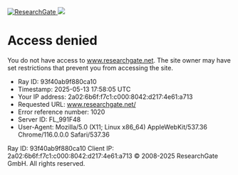 [ ![ResearchGate](https://www.researchgate.net/) ](https://www.researchgate.net)
![](https://www.researchgate.net/)
# Access denied
You do not have access to www.researchgate.net.
The site owner may have set restrictions that prevent you from accessing the site.
  * Ray ID: 93f40ab9f880ca10
  * Timestamp: 2025-05-13 17:58:05 UTC
  * Your IP address: 2a02:6b6f:f7c1:c000:8042:d217:4e61:a713
  * Requested URL: www.researchgate.net/ 
  * Error reference number: 1020
  * Server ID: FL_991F48
  * User-Agent: Mozilla/5.0 (X11; Linux x86_64) AppleWebKit/537.36 Chrome/116.0.0.0 Safari/537.36


Ray ID: 93f40ab9f880ca10
Client IP: 2a02:6b6f:f7c1:c000:8042:d217:4e61:a713
© 2008-2025 ResearchGate GmbH. All rights reserved.
